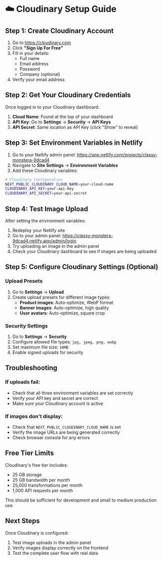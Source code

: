 # ☁️ Cloudinary Setup Guide

## Step 1: Create Cloudinary Account

1. Go to https://cloudinary.com
2. Click **"Sign Up For Free"**
3. Fill in your details:
   - Full name
   - Email address
   - Password
   - Company (optional)
4. Verify your email address

## Step 2: Get Your Cloudinary Credentials

Once logged in to your Cloudinary dashboard:

1. **Cloud Name**: Found at the top of your dashboard
2. **API Key**: Go to **Settings** → **Security** → **API Keys**
3. **API Secret**: Same location as API Key (click "Show" to reveal)

## Step 3: Set Environment Variables in Netlify

1. Go to your Netlify admin panel: https://app.netlify.com/projects/classy-monstera-9dcad4
2. Navigate to **Site Settings** → **Environment Variables**
3. Add these Cloudinary variables:

```bash
# Cloudinary Configuration
NEXT_PUBLIC_CLOUDINARY_CLOUD_NAME=your-cloud-name
CLOUDINARY_API_KEY=your-api-key
CLOUDINARY_API_SECRET=your-api-secret
```

## Step 4: Test Image Upload

After setting the environment variables:

1. Redeploy your Netlify site
2. Go to your admin panel: https://classy-monstera-9dcad4.netlify.app/admin/login
3. Try uploading an image in the admin panel
4. Check your Cloudinary dashboard to see if images are being uploaded

## Step 5: Configure Cloudinary Settings (Optional)

### Upload Presets
1. Go to **Settings** → **Upload**
2. Create upload presets for different image types:
   - **Product images**: Auto-optimize, WebP format
   - **Banner images**: Auto-optimize, high quality
   - **User avatars**: Auto-optimize, square crop

### Security Settings
1. Go to **Settings** → **Security**
2. Configure allowed file types: `jpg, jpeg, png, webp`
3. Set maximum file size: `10MB`
4. Enable signed uploads for security

## Troubleshooting

### If uploads fail:
- Check that all three environment variables are set correctly
- Verify your API key and secret are correct
- Make sure your Cloudinary account is active

### If images don't display:
- Check that `NEXT_PUBLIC_CLOUDINARY_CLOUD_NAME` is set
- Verify the image URLs are being generated correctly
- Check browser console for any errors

## Free Tier Limits

Cloudinary's free tier includes:
- 25 GB storage
- 25 GB bandwidth per month
- 25,000 transformations per month
- 1,000 API requests per month

This should be sufficient for development and small to medium production use.

## Next Steps

Once Cloudinary is configured:
1. Test image uploads in the admin panel
2. Verify images display correctly on the frontend
3. Test the complete user flow with real data



